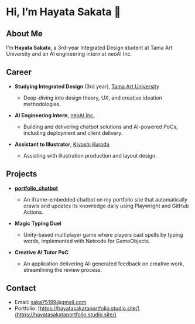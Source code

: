 # Hi, I’m Hayata Sakata 👋


## About Me

I’m **Hayata Sakata**, a 3rd-year Integrated Design student at Tama Art University and an AI engineering intern at neoAI Inc.


## Career

* **Studying Integrated Design** (3rd year), [Tama Art University](https://www.tamabi.ac.jp/)

  * Deep-diving into design theory, UX, and creative ideation methodologies.
* **AI Engineering Intern**, [neoAI Inc.](https://neoai.jp/)

  * Building and delivering chatbot solutions and AI-powered PoCs, including deployment and client delivery.
  
* **Assistant to Illustrator**, [Kiyoshi Kuroda](http://www.kiyoshikuroda.jp/)

  * Assisting with illustration production and layout design.

## Projects

* **[portfolio\_chatbot](https://github.com/your-account/portfolio_chatbot)**
  
  * An iframe-embedded chatbot on my portfolio site that automatically crawls and updates its knowledge daily using Playwright and GitHub Actions.
* **Magic Typing Duel**
  
  * Unity-based multiplayer game where players cast spells by typing words, implemented with Netcode for GameObjects.
* **Creative AI Tutor PoC**
  
  * An application delivering AI-generated feedback on creative work, streamlining the review process.


## Contact

* Email: [saka75199@gmail.com](mailto:saka75199@gmail.com)
* Portfolio: [https://hayatasakataportfolio.studio.site/](https://hayatasakataportfolio.studio.site/)
